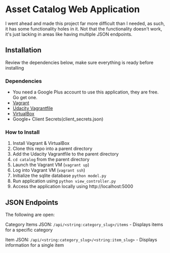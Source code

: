 # Asset Catalog Web Application

I went ahead and made this project far more difficult than I needed, as such, it has some functionality holes in it.  Not that the functionality doesn't work, it's just lacking in areas like having multiple JSON endpoints.

## Installation
Review the dependencies below, make sure everything is ready before installing

### Dependencies
- You need a Google Plus account to use this application, they are free. Go get one.
- [Vagrant](https://www.vagrantup.com/)
- [Udacity Vagrantfile](https://github.com/udacity/fullstack-nanodegree-vm)
- [VirtualBox](https://www.virtualbox.org/wiki/Downloads)
- Google+ Client Secrets(client_secrets.json)


### How to Install
1. Install Vagrant & VirtualBox
2. Clone this repo into a parent directory
2. Add the Udacity Vagrantfile to the parent directory
3. `cd catalog` from the parent directory
3. Launch the Vagrant VM (`vagrant up`)
4. Log into Vagrant VM (`vagrant ssh`)
7. Initialize the sqlite database `python model.py`
9. Run application using `python view_controller.py`
10. Access the application locally using http://localhost:5000

## JSON Endpoints
The following are open:

Category Items JSON: `/api/<string:category_slug>/items`
    - Displays items for a specific category

Item JSON: `/api/<string:category_slug>/<string:item_slug>`
    - Displays information for a single item